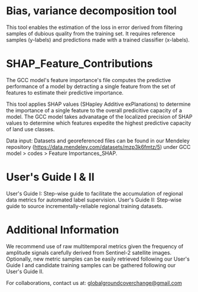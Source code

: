 # Bias, variance decomposition tool
This tool enables the estimation of the loss in error derived from filtering samples of dubious quality from the training set. It requires reference samples (y-labels) and predictions made with a trained classifier (x-labels).

# SHAP_Feature_Contributions
The GCC model's feature importance's file computes the predictive performance of a model by detracting a single feature from the set of features to estimate their predictive importance. 

This tool applies SHAP values (SHapley Additive exPlanations) to determine the importance of a single feature to the overall predicitive capacity of a model. The GCC model takes advanatage of the localized precision of SHAP values to determine which features expedite the highest predictive capacity of land use classes. 

Data input: Datasets and georeferenced files can be found in our Mendeley repository (https://data.mendeley.com/datasets/mzp3k6fmtz/5) under GCC model > codes > Feature Importances_SHAP.

# User's Guide I & II
User's Guide I: Step-wise guide to facilitate the accumulation of regional data metrics for automated label supervision. 
User's Guide II: Step-wise guide to source incrementally-reliable regional training datasets.

# Additional Information
We recommend use of raw multitemporal metrics given the frequency of amplitude signals carefully derived from Sentinel-2 satellite images. Optionally, new metric samples can be easily retrieved following our User's Guide I and candidate training samples can be gathered following our User's Guide II.

For collaborations, contact us at: globalgroundcoverchange@gmail.com
